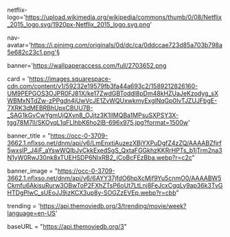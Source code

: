 netflix-logo='https://upload.wikimedia.org/wikipedia/commons/thumb/0/08/Netflix_2015_logo.svg/1920px-Netflix_2015_logo.svg.png'

nav-avatar='https://i.pinimg.com/originals/0d/dc/ca/0ddccae723d85a703b798a5e682c23c1.png'§

banner='https://wallpaperaccess.com/full/2703652.png

card = 'https://images.squarespace-cdn.com/content/v1/59232e19579fb3fa44a693c2/1589212826160-UM9PEPGOS3OJPR0FJ81X/ke17ZwdGBToddI8pDm48kHZUaJeKzodyg_sXWBMxNTdZw-zPPgdn4jUwVcJE1ZvWQUxwkmyExglNqGp0IvTJZUJFbgE-7XRK3dMEBRBhUpxCBUU7B-_SAG1kGvCwYgmUjQXvn8_OJjtz3K1llMQBa1MPsuSXPSY3X-tgg78M7lI/SKOyqL1qFLIhbK6ho2lB-696x975.jpg?format=1500w'



banner_title = "https://occ-0-3709-3662.1.nflxso.net/dnm/api/v6/LmEnxtiAuzezXBjYXPuDgfZ4zZQ/AAAABZfjrf5wxslP_J4iF_aYswWQIbJvCkkExedSgS_QxtaFGGkhzKKRrHPTs_b1jTrm2na3N1yW0RwJ30nk8xTUEHSDP6NIxRB2_jCoBcFEzBba.webp?r=c2c"

banner_image = "https://occ-0-3709-3662.1.nflxso.net/dnm/api/v6/6AYY37jfdO6hpXcMjf9Yu5cnmO0/AAAABW5Ckmfu6AkisuRurw3OBwToP2FXhZTsP6oUt7LtLnj8FeJcxCgqLy9ap36k3TvGHTDgPlwC_sUEoJJ9izKCX3up8y-SOGZzEVEp.webp?r=cbb"

trending = 'https://api.themoviedb.org/3/trending/movie/week?language=en-US'

baseURL = "https://api.themoviedb.org/3"